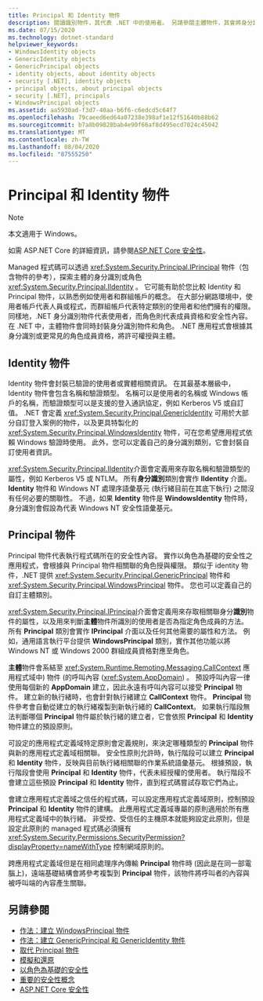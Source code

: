 ```yaml
---
title: Principal 和 Identity 物件
description: 閱讀識別物件，其代表 .NET 中的使用者。 另請參閱主體物件，其會將身分識別物件封裝 & 角色。
ms.date: 07/15/2020
ms.technology: dotnet-standard
helpviewer_keywords:
- WindowsIdentity objects
- GenericIdentity objects
- GenericPrincipal objects
- identity objects, about identity objects
- security [.NET], identity objects
- principal objects, about principal objects
- security [.NET], principals
- WindowsPrincipal objects
ms.assetid: aa5930ad-f3d7-40aa-b6f6-c6edcd5c64f7
ms.openlocfilehash: 79caeed6ed64a07238e398af1e12f51640b88b62
ms.sourcegitcommit: b7a8b09828bab4e90f66af8d495ecd7024c45042
ms.translationtype: MT
ms.contentlocale: zh-TW
ms.lasthandoff: 08/04/2020
ms.locfileid: "87555250"
---
```

# <a name="principal-and-identity-objects"></a>Principal 和 Identity 物件

> [!NOTE]
> 本文適用于 Windows。
>
> 如需 ASP.NET Core 的詳細資訊，請參閱[ASP.NET Core 安全性](/aspnet/core/security/)。

Managed 程式碼可以透過 <xref:System.Security.Principal.IPrincipal> 物件（包含物件的參考），探索主體的身分識別或角色 <xref:System.Security.Principal.IIdentity> 。 它可能有助於您比較 Identity 和 Principal 物件，以熟悉例如使用者和群組帳戶的概念。 在大部分網路環境中，使用者帳戶代表人員或程式，而群組帳戶代表特定類別的使用者和他們擁有的權限。 同樣地，.NET 身分識別物件代表使用者，而角色則代表成員資格和安全性內容。 在 .NET 中，主體物件會同時封裝身分識別物件和角色。 .NET 應用程式會根據其身分識別或更常見的角色成員資格，將許可權授與主體。  
  
## <a name="identity-objects"></a>Identity 物件

Identity 物件會封裝已驗證的使用者或實體相關資訊。 在其最基本層級中，Identity 物件會包含名稱和驗證類型。 名稱可以是使用者的名稱或 Windows 帳戶的名稱，而驗證類型可以是支援的登入通訊協定，例如 Kerberos V5 或自訂值。 .NET 會定義 <xref:System.Security.Principal.GenericIdentity> 可用於大部分自訂登入案例的物件，以及更具特製化的 <xref:System.Security.Principal.WindowsIdentity> 物件，可在您希望應用程式依賴 Windows 驗證時使用。 此外，您可以定義自己的身分識別類別，它會封裝自訂使用者資訊。  
  
<xref:System.Security.Principal.IIdentity>介面會定義用來存取名稱和驗證類型的屬性，例如 Kerberos V5 或 NTLM。 所有**身分識別**類別會實作 **IIdentity** 介面。 **Identity** 物件和 Windows NT 處理序語彙基元 (執行緒目前在其底下執行) 之間沒有任何必要的關聯性。 不過，如果 **Identity** 物件是 **WindowsIdentity** 物件時，身分識別會假設為代表 Windows NT 安全性語彙基元。  
  
## <a name="principal-objects"></a>Principal 物件

Principal 物件代表執行程式碼所在的安全性內容。 實作以角色為基礎的安全性之應用程式，會根據與 Principal 物件相關聯的角色授與權限。 類似于 identity 物件，.NET 提供 <xref:System.Security.Principal.GenericPrincipal> 物件和 <xref:System.Security.Principal.WindowsPrincipal> 物件。 您也可以定義自己的自訂主體類別。  
  
<xref:System.Security.Principal.IPrincipal>介面會定義用來存取相關聯身分**識別**物件的屬性，以及用來判斷**主體**物件所識別的使用者是否為指定角色成員的方法。 所有 **Principal** 類別會實作 **IPrincipal** 介面以及任何其他需要的屬性和方法。 例如，通用語言執行平台提供 **WindowsPrincipal** 類別，實作其他功能以將 Windows NT 或 Windows 2000 群組成員資格對應至角色。  
  
**主體**物件會系結至 <xref:System.Runtime.Remoting.Messaging.CallContext> 應用程式域中) 物件 (的呼叫內容 (<xref:System.AppDomain>) 。 預設呼叫內容一律使用每個新的 **AppDomain** 建立，因此永遠有呼叫內容可以接受 **Principal** 物件。 建立新的執行緒時，也會針對執行緒建立 **CallContext** 物件。 **Principal** 物件參考會自動從建立的執行緒複製到新執行緒的 **CallContext**。 如果執行階段無法判斷哪個 **Principal** 物件屬於執行緒的建立者，它會依照 **Principal** 和 **Identity** 物件建立的預設原則。  
  
可設定的應用程式定義域特定原則會定義規則，來決定哪種類型的 **Principal** 物件與新的應用程式定義域相關聯。 安全性原則允許時，執行階段可以建立 **Principal** 和 **Identity** 物件，反映與目前執行緒相關聯的作業系統語彙基元。 根據預設，執行階段會使用 **Principal** 和 **Identity** 物件，代表未經授權的使用者。 執行階段不會建立這些預設 **Principal** 和 **Identity** 物件，直到程式碼嘗試存取它們為止。  
  
會建立應用程式定義域之信任的程式碼，可以設定應用程式定義域原則，控制預設 **Principal** 和 **Identity** 物件的建構。 此應用程式定義域專屬的原則適用於所有應用程式定義域中的執行緒。 非受控、受信任的主機原本就能夠設定此原則，但是設定此原則的 managed 程式碼必須擁有 <xref:System.Security.Permissions.SecurityPermission?displayProperty=nameWithType> 控制網域原則的。  
  
跨應用程式定義域但是在相同處理序內傳輸 **Principal** 物件時 (因此是在同一部電腦上)，遠端基礎結構會將參考複製到 **Principal** 物件，該物件將呼叫者的內容與被呼叫端的內容產生關聯。  
  
## <a name="see-also"></a>另請參閱

- [作法：建立 WindowsPrincipal 物件](how-to-create-a-windowsprincipal-object.md)
- [作法：建立 GenericPrincipal 和 GenericIdentity 物件](how-to-create-genericprincipal-and-genericidentity-objects.md)
- [取代 Principal 物件](replacing-a-principal-object.md)
- [模擬和還原](impersonating-and-reverting.md)
- [以角色為基礎的安全性](role-based-security.md)
- [重要的安全性概念](key-security-concepts.md)
- [ASP.NET Core 安全性](/aspnet/core/security/)
